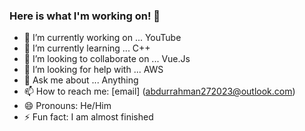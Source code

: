### Here is what I'm working on! 👋



- 🔭 I’m currently working on ... YouTube
- 🌱 I’m currently learning ... C++
- 👯 I’m looking to collaborate on ... Vue.Js
- 🤔 I’m looking for help with ... AWS
- 💬 Ask me about ... Anything
- 📫 How to reach me: [email] (abdurrahman272023@outlook.com)
- 😄 Pronouns: He/Him
- ⚡ Fun fact: I am almost finished

